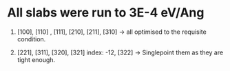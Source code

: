 # All slabs were run to 3E-4 eV/Ang 

1. [100], [110] , [111], [210], [211], [310] -> all optimised to the requisite condition.

2. [221], [311], [320], [321] index: -12, [322] -> Singlepoint them as they are tight enough.

